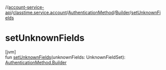 //[account-service-api](../../../../index.md)/[classtime.service.account](../../index.md)/[AuthenticationMethod](../index.md)/[Builder](index.md)/[setUnknownFields](set-unknown-fields.md)

# setUnknownFields

[jvm]\
fun [setUnknownFields](set-unknown-fields.md)(unknownFields: UnknownFieldSet): [AuthenticationMethod.Builder](index.md)
